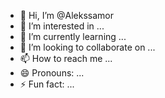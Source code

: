 - 👋 Hi, I’m @Alekssamor
- 👀 I’m interested in ...
- 🌱 I’m currently learning ...
- 💞️ I’m looking to collaborate on ...
- 📫 How to reach me ...
- 😄 Pronouns: ...
- ⚡ Fun fact: ...

<!---
Alekssamor/Alekssamor is a ✨ special ✨ repository because its `README.md` (this file) appears on your GitHub profile.
You can click the Preview link to take a look at your changes.
--->
